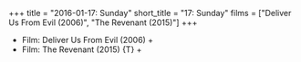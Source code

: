 +++
title = "2016-01-17: Sunday"
short_title = "17: Sunday"
films = ["Deliver Us From Evil (2006)", "The Revenant (2015)"]
+++


* Film: Deliver Us From Evil (2006) +
* Film: The Revenant (2015) {T} +
